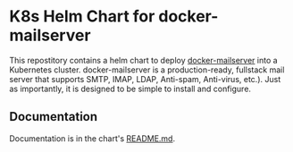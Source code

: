 # K8s Helm Chart for docker-mailserver

This repostitory contains a helm chart to deploy [docker-mailserver](https://github.com/docker-mailserver/docker-mailserver) into a Kubernetes cluster. docker-mailserver is a production-ready, fullstack mail server that supports SMTP, IMAP, LDAP, Anti-spam, Anti-virus, etc.). Just as importantly, it is designed to be simple to install and configure.

## Documentation

Documentation is in the chart's [README.md](charts/docker-mailserver/README.md).
